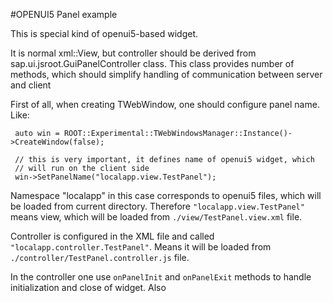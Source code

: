 #OPENUI5 Panel example

This is special kind of openui5-based widget.

It is normal xml::View, but controller should be derived from sap.ui.jsroot.GuiPanelController class.
This class provides number of methods, which should simplify handling of communication between server and client

First of all, when creating TWebWindow, one should configure panel name. Like:

     auto win = ROOT::Experimental::TWebWindowsManager::Instance()->CreateWindow(false);

     // this is very important, it defines name of openui5 widget, which
     // will run on the client side
     win->SetPanelName("localapp.view.TestPanel");

 
 Namespace "localapp" in this case corresponds to openui5 files, which will be loaded from current directory.
 Therefore `"localapp.view.TestPanel"` means view, which will be loaded from `./view/TestPanel.view.xml` file.
 
 Controller is configured in the XML file and called `"localapp.controller.TestPanel"`. 
 Means it will be loaded from `./controller/TestPanel.controller.js` file.
 
 In the controller one use `onPanelInit` and `onPanelExit` methods to handle initialization and close of widget.
 Also  
  
 